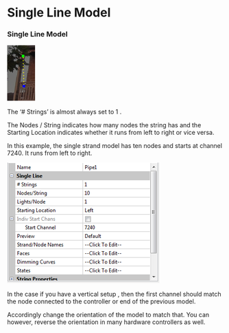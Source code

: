 # Single Line Model

### **Single Line Model**

![](../../../.gitbook/assets/base64cbf708843089b5ce.png)

The  ‘# Strings’ is almost always set to 1 .

The Nodes / String indicates how many nodes the string has and the Starting Location indicates whether it runs from left to right or vice versa.

In this example, the single strand model has ten nodes and starts at channel 7240. It runs from left to right.

![](../../../.gitbook/assets/base648548578a103804a9.png)

In the case if you have a vertical setup , then the first channel should match the node connected to the controller or end of the previous model.

Accordingly change the orientation of the model to match that. You can however, reverse the orientation in many hardware controllers as well.
